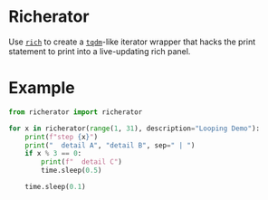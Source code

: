 # Richerator

Use [`rich`](https://github.com/Textualize/rich) to create a [`tqdm`](https://github.com/tqdm/tqdm)-like iterator wrapper that hacks the print statement to print into a live-updating rich panel.

# Example

```python
from richerator import richerator

for x in richerator(range(1, 31), description="Looping Demo"):
    print(f"step {x}")
    print("  detail A", "detail B", sep=" | ")
    if x % 3 == 0:
        print(f"  detail C")
        time.sleep(0.5)

    time.sleep(0.1)
```

